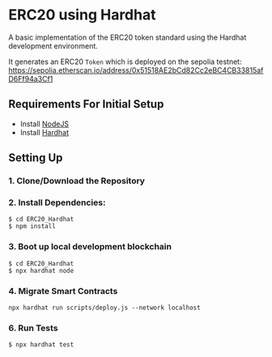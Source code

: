 # ERC20 using Hardhat

A basic implementation of the ERC20 token standard using the Hardhat development environment.

It generates an ERC20  `Token` which is deployed on the sepolia testnet:
https://sepolia.etherscan.io/address/0x51518AE2bCd82Cc2eBC4CB33815afD6Ff94a3Cf1

## Requirements For Initial Setup
- Install [NodeJS](https://nodejs.org/en/)
- Install [Hardhat](https://hardhat.org/)

## Setting Up
### 1. Clone/Download the Repository

### 2. Install Dependencies:
```
$ cd ERC20_Hardhat
$ npm install
```
### 3. Boot up local development blockchain
```
$ cd ERC20_Hardhat
$ npx hardhat node
```
### 4. Migrate Smart Contracts
`npx hardhat run scripts/deploy.js --network localhost`

### 6. Run Tests
`$ npx hardhat test`
